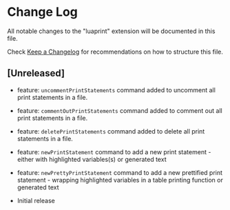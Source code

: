 # Change Log

All notable changes to the "luaprint" extension will be documented in this file.

Check [Keep a Changelog](http://keepachangelog.com/) for recommendations on how to structure this file.

## [Unreleased]

- feature: `uncommentPrintStatements` command added to uncomment all print statements in a file.

- feature: `commentOutPrintStatements` command added to comment out all print statements in a file.

- feature: `deletePrintStatements` command added to delete all print statements in a file.

- feature: `newPrintStatement` command to add a new print statement - either with highlighted variables(s) or generated text

- feature: `newPrettyPrintStatement` command to add a new prettified print statement - wrapping highlighted variables in a table printing function or generated text

- Initial release
